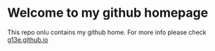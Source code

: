 # Welcome to my github homepage
This repo onlu contains my github home. 
For more info please check [g13e.github.io](g13e.github.io)

